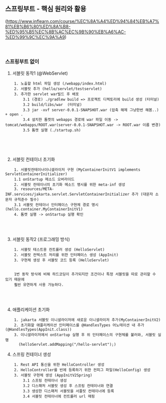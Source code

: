 ## 스프링부트 - 핵심 원리와 활용
(https://www.inflearn.com/course/%EC%8A%A4%ED%94%84%EB%A7%81%EB%B6%80%ED%8A%B8-%ED%95%B5%EC%8B%AC%EC%9B%90%EB%A6%AC-%ED%99%9C%EC%9A%A9)
<br />
<br />
<br />

### 스프링부트 없이
1. 서블릿 동작1 (@WebServlet)
````
    1. 노출할 html 파일 생성 (/webapp/index.html)
    2. 서블릿 추가 (hello/servlet/testservlet)
    3. 추가한 servlet war빌드 후 배포
        3.1 (경로) ./gradlew build => 프로젝트 디렉토리에 build 생성 (터미널)
        3.2 build/libs/war  (터미널)
        3.3 jar -xvf server-0.0.1-SNAPSHOT.war (압축 해제 그냥한번 해봄..) + open .
        3.4 설치한 톰캣의 webapps 경로에 war 파일 이동 -> tomcat/webapps/ROOT.war(server-0.0.1-SNAPSHOT.war -> ROOT.war 이름 변경)
        3.5 톰캣 실행 (./startup.sh)
    
````

<br />
<br />

2. 서블릿 컨테이너 초기화
````
    1. 서블릿컨테이너이니셜라이저 구현 (MyContainerInitV1 implements ServletContainerInitializer)
    1.1 onStartup 메소드 오버라이드
    2. 서블릿 컨테이너의 초기화 메소드 명시를 위한 meta-inf 생성
    3. resources/META-INF.services/jakarta.servlet.ServletContainerInitializer 추가 (대문자 소문자 규칙준수 필수)
    3.1 서블릿 컨테이너 인터페이스 구현체 경로 명시 (hello.container.MyContainerInitV1)
    4. 톰캣 실행 -> onStartup 실행 확인
````

<br />
<br />

3. 서블릿 동작2 (프로그래밍 방식)
````
    1. 서블릿 테스트용 컨트롤러 생성 (HelloServlet)
    2. 서블릿 컨텍스트 처리를 위한 인터페이스 생성 (AppInit)
    3. 구현체 생성 후 서블릿 코드 등록 (HelloServlet) 
    
    
    1번 동작 방식에 비해 하드코딩이 추가되지만 조건이나 특정 서블릿을 따로 관리할 수 있기 때문에
    훨씬 유연하게 사용 가능하다.
````

<br />
<br />

4. 애플리케이션 초기화
````
    1. jakarta 서블릿 이니셜라이저에 새로운 이니셜라이저 추가(MyContainerInitV2)
    2. 초기화할 애플리케이션 인터페이스를 @HandlesTypes 어노테이션 내 추가 (@HandlesTypes(AppInit.class))
    3. 이니셜라이저에서 onStartup 실행 후 위 인터페이스의 구현체를 불러와, 서블릿 실행 
      (helloServlet.addMapping("/hello-servlet");)
````

4. 스프링 컨테이너 생성
````
    1. Rest API 통신을 위한 HelloController 생성
    2. HelloController를 빈에 등록하기 위한 컨피그 파일(HelloConfig) 생성
    3. 서블릿 구현체 생성 (AppInitV2Spring)
        3.1 스프링 컨테이너 생성
        3.2 디스패처 서블릿 생성 후 스프링 컨테이너와 연결
        3.3 생성한 디스패처 서블릿을 서플릿 컨테이너에 등록
        3.4 서블릿 컨테이너에 컨트롤러 url 매핑
````